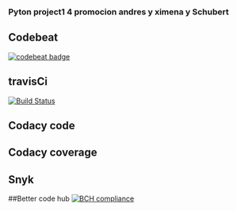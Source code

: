### Pyton project1 4 promocion andres y ximena y Schubert

## Codebeat
[![codebeat badge](https://codebeat.co/badges/457dad67-7a79-4458-a454-1c4c7917eda1)](https://codebeat.co/projects/github-com-andrewsbrs54-factoruv-master)
## travisCi
[![Build Status](https://travis-ci.org/andrewsbrs54/factoruv.svg?branch=master)](https://travis-ci.org/andrewsbrs54/factoruv)
## Codacy code
## Codacy coverage
## Snyk

##Better code hub
[![BCH compliance](https://bettercodehub.com/edge/badge/andrewsbrs54/factoruv?branch=master)](https://bettercodehub.com/)
